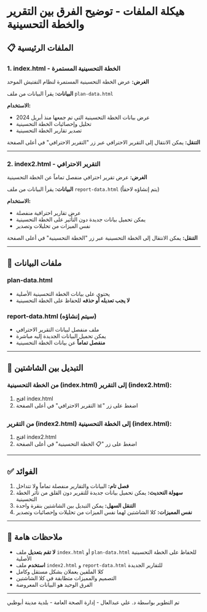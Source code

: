 # هيكلة الملفات - توضيح الفرق بين التقرير والخطة التحسينية

## 📋 الملفات الرئيسية

### 1. index.html - الخطة التحسينية المستمرة
**الغرض:** عرض الخطة التحسينية المستمرة لنظام التفتيش الموحد

**البيانات:** يقرأ البيانات من ملف `plan-data.html`

**الاستخدام:** 
- عرض بيانات الخطة التحسينية التي تم جمعها منذ أبريل 2024
- تحليل وإحصائيات الخطة التحسينية
- تصدير تقارير الخطة التحسينية

**التنقل:** يمكن الانتقال إلى التقرير الاحترافي عبر زر "التقرير الاحترافي" في أعلى الصفحة

---

### 2. index2.html - التقرير الاحترافي
**الغرض:** عرض تقرير احترافي منفصل تماماً عن الخطة التحسينية

**البيانات:** يقرأ البيانات من ملف `report-data.html` (يتم إنشاؤه لاحقاً)

**الاستخدام:**
- عرض تقارير احترافية منفصلة
- يمكن تحميل بيانات جديدة دون التأثير على الخطة التحسينية
- نفس الميزات من تحليلات وتصدير

**التنقل:** يمكن الانتقال إلى الخطة التحسينية عبر زر "الخطة التحسينية" في أعلى الصفحة

---

## 📁 ملفات البيانات

### plan-data.html
- يحتوي على بيانات الخطة التحسينية الأصلية
- **لا يجب تعديله أو حذفه** للحفاظ على الخطة التحسينية

### report-data.html (سيتم إنشاؤه)
- ملف منفصل لبيانات التقرير الاحترافي
- يمكن تحميل البيانات الجديدة إليه مباشرة
- **منفصل تماماً** عن بيانات الخطة التحسينية

---

## 🔄 التبديل بين الشاشتين

### من الخطة التحسينية (index.html) إلى التقرير (index2.html):
1. افتح index.html
2. اضغط على زر "📊 التقرير الاحترافي" في أعلى الصفحة

### من التقرير (index2.html) إلى الخطة التحسينية (index.html):
1. افتح index2.html  
2. اضغط على زر "📋 الخطة التحسينية" في أعلى الصفحة

---

## ✅ الفوائد

1. **فصل تام:** البيانات والتقارير منفصلة تماماً ولا تتداخل
2. **سهولة التحديث:** يمكن تحميل بيانات جديدة للتقرير دون القلق من تأثر الخطة التحسينية
3. **التنقل السهل:** يمكن التبديل بين الشاشتين بنقرة واحدة
4. **نفس المميزات:** كلا الشاشتين لهما نفس الميزات من تحليلات وإحصائيات وتصدير

---

## 📝 ملاحظات هامة

- **لا تقم بتعديل** ملف `index.html` أو `plan-data.html` للحفاظ على الخطة التحسينية الأصلية
- **استخدم** ملف `index2.html` و `report-data.html` للتقارير الجديدة
- كلا الملفين يعملان بشكل مستقل وكامل
- التصميم والمميزات متطابقة في كلا الشاشتين
- الفرق الوحيد هو البيانات المعروضة

---

تم التطوير بواسطة د. علي عبدالعال - إدارة الصحة العامة - بلدية مدينة أبوظبي
